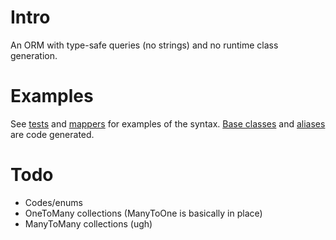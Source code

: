 
Intro
=====

An ORM with type-safe queries (no strings) and no runtime class generation.

Examples
========

See [tests][1] and [mappers][2] for examples of the syntax. [Base classes][3] and [aliases][4] are code generated.

[1]: Features/tests/features/domain/ChildTest.java
[2]: Features/src/main/features/domain/mappers/ChildMapper.java
[3]: Features/src/codegen/features/domain/ChildCodegen.java
[4]: Features/src/codegen/features/domain/mappers/ChildAlias.java

Todo
====

* Codes/enums
* OneToMany collections (ManyToOne is basically in place)
* ManyToMany collections (ugh)

